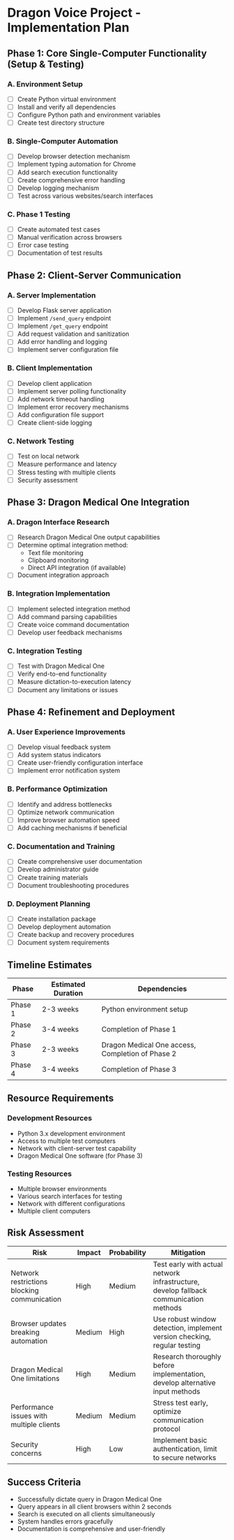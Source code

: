 # Dragon Voice Project - Implementation Plan

## Phase 1: Core Single-Computer Functionality (Setup & Testing)

### A. Environment Setup
- [ ] Create Python virtual environment
- [ ] Install and verify all dependencies
- [ ] Configure Python path and environment variables
- [ ] Create test directory structure

### B. Single-Computer Automation
- [ ] Develop browser detection mechanism 
- [ ] Implement typing automation for Chrome
- [ ] Add search execution functionality
- [ ] Create comprehensive error handling
- [ ] Develop logging mechanism
- [ ] Test across various websites/search interfaces

### C. Phase 1 Testing
- [ ] Create automated test cases
- [ ] Manual verification across browsers
- [ ] Error case testing
- [ ] Documentation of test results

## Phase 2: Client-Server Communication

### A. Server Implementation
- [ ] Develop Flask server application
- [ ] Implement `/send_query` endpoint
- [ ] Implement `/get_query` endpoint
- [ ] Add request validation and sanitization
- [ ] Add error handling and logging
- [ ] Implement server configuration file

### B. Client Implementation
- [ ] Develop client application
- [ ] Implement server polling functionality
- [ ] Add network timeout handling
- [ ] Implement error recovery mechanisms
- [ ] Add configuration file support
- [ ] Create client-side logging

### C. Network Testing
- [ ] Test on local network
- [ ] Measure performance and latency
- [ ] Stress testing with multiple clients
- [ ] Security assessment

## Phase 3: Dragon Medical One Integration

### A. Dragon Interface Research
- [ ] Research Dragon Medical One output capabilities
- [ ] Determine optimal integration method:
  - Text file monitoring
  - Clipboard monitoring
  - Direct API integration (if available)
- [ ] Document integration approach

### B. Integration Implementation
- [ ] Implement selected integration method
- [ ] Add command parsing capabilities
- [ ] Create voice command documentation
- [ ] Develop user feedback mechanisms

### C. Integration Testing
- [ ] Test with Dragon Medical One
- [ ] Verify end-to-end functionality
- [ ] Measure dictation-to-execution latency
- [ ] Document any limitations or issues

## Phase 4: Refinement and Deployment

### A. User Experience Improvements
- [ ] Develop visual feedback system
- [ ] Add system status indicators
- [ ] Create user-friendly configuration interface
- [ ] Implement error notification system

### B. Performance Optimization
- [ ] Identify and address bottlenecks
- [ ] Optimize network communication
- [ ] Improve browser automation speed
- [ ] Add caching mechanisms if beneficial

### C. Documentation and Training
- [ ] Create comprehensive user documentation
- [ ] Develop administrator guide
- [ ] Create training materials
- [ ] Document troubleshooting procedures

### D. Deployment Planning
- [ ] Create installation package
- [ ] Develop deployment automation
- [ ] Create backup and recovery procedures
- [ ] Document system requirements

## Timeline Estimates

| Phase | Estimated Duration | Dependencies |
|-------|-------------------|--------------|
| Phase 1 | 2-3 weeks | Python environment setup |
| Phase 2 | 3-4 weeks | Completion of Phase 1 |
| Phase 3 | 2-3 weeks | Dragon Medical One access, Completion of Phase 2 |
| Phase 4 | 3-4 weeks | Completion of Phase 3 |

## Resource Requirements

### Development Resources
- Python 3.x development environment
- Access to multiple test computers
- Network with client-server test capability
- Dragon Medical One software (for Phase 3)

### Testing Resources
- Multiple browser environments
- Various search interfaces for testing
- Network with different configurations
- Multiple client computers

## Risk Assessment

| Risk | Impact | Probability | Mitigation |
|------|--------|------------|------------|
| Network restrictions blocking communication | High | Medium | Test early with actual network infrastructure, develop fallback communication methods |
| Browser updates breaking automation | Medium | High | Use robust window detection, implement version checking, regular testing |
| Dragon Medical One limitations | High | Medium | Research thoroughly before implementation, develop alternative input methods |
| Performance issues with multiple clients | Medium | Medium | Stress test early, optimize communication protocol |
| Security concerns | High | Low | Implement basic authentication, limit to secure networks |

## Success Criteria
- Successfully dictate query in Dragon Medical One
- Query appears in all client browsers within 2 seconds
- Search is executed on all clients simultaneously
- System handles errors gracefully
- Documentation is comprehensive and user-friendly 